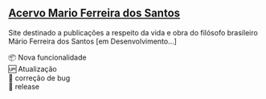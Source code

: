 ## [Acervo Mario Ferreira dos Santos](https://acervomarioferreira.com.br)

Site destinado a publicações a respeito da vida e obra do filósofo brasileiro Mário Ferreira dos Santos [em Desenvolvimento...]
<br>

📦 Nova funcionalidade<br>
🆙 Atualização<br>
💓 correção de bug<br>
🏁 release<br>
